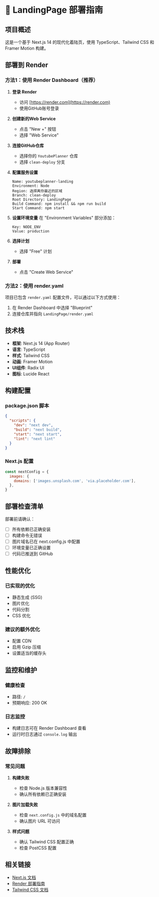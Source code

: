# 🚀 LandingPage 部署指南

## 项目概述
这是一个基于 Next.js 14 的现代化着陆页，使用 TypeScript、Tailwind CSS 和 Framer Motion 构建。

## 部署到 Render

### 方法1：使用 Render Dashboard（推荐）

1. **登录 Render**
   - 访问 [https://render.com](https://render.com)
   - 使用GitHub账号登录

2. **创建新的Web Service**
   - 点击 "New +" 按钮
   - 选择 "Web Service"

3. **连接GitHub仓库**
   - 选择你的 `YoutubePlanner` 仓库
   - 选择 `clean-deploy` 分支

4. **配置服务设置**
   ```
   Name: youtubeplanner-landing
   Environment: Node
   Region: 选择离你最近的区域
   Branch: clean-deploy
   Root Directory: LandingPage
   Build Command: npm install && npm run build
   Start Command: npm start
   ```

5. **设置环境变量**
   在 "Environment Variables" 部分添加：
   ```
   Key: NODE_ENV
   Value: production
   ```

6. **选择计划**
   - 选择 "Free" 计划

7. **部署**
   - 点击 "Create Web Service"

### 方法2：使用 render.yaml

项目已包含 `render.yaml` 配置文件，可以通过以下方式使用：

1. 在 Render Dashboard 中选择 "Blueprint"
2. 连接仓库并指向 `LandingPage/render.yaml`

## 技术栈

- **框架**: Next.js 14 (App Router)
- **语言**: TypeScript
- **样式**: Tailwind CSS
- **动画**: Framer Motion
- **UI组件**: Radix UI
- **图标**: Lucide React

## 构建配置

### package.json 脚本
```json
{
  "scripts": {
    "dev": "next dev",
    "build": "next build",
    "start": "next start",
    "lint": "next lint"
  }
}
```

### Next.js 配置
```javascript
const nextConfig = {
  images: {
    domains: ['images.unsplash.com', 'via.placeholder.com'],
  },
}
```

## 部署检查清单

部署前请确认：

- [ ] 所有依赖已正确安装
- [ ] 构建命令无错误
- [ ] 图片域名已在 next.config.js 中配置
- [ ] 环境变量已正确设置
- [ ] 代码已推送到 GitHub

## 性能优化

### 已实现的优化
- 静态生成 (SSG)
- 图片优化
- 代码分割
- CSS 优化

### 建议的额外优化
- 配置 CDN
- 启用 Gzip 压缩
- 设置适当的缓存头

## 监控和维护

### 健康检查
- 路径: `/`
- 预期响应: 200 OK

### 日志监控
- 构建日志可在 Render Dashboard 查看
- 运行时日志通过 `console.log` 输出

## 故障排除

### 常见问题

1. **构建失败**
   - 检查 Node.js 版本兼容性
   - 确认所有依赖已正确安装

2. **图片加载失败**
   - 检查 `next.config.js` 中的域名配置
   - 确认图片 URL 可访问

3. **样式问题**
   - 确认 Tailwind CSS 配置正确
   - 检查 PostCSS 配置

## 相关链接

- [Next.js 文档](https://nextjs.org/docs)
- [Render 部署指南](https://render.com/docs/deploy-nextjs-app)
- [Tailwind CSS 文档](https://tailwindcss.com/docs) 